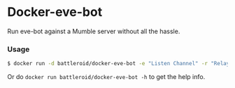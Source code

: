 # Docker-eve-bot

Run eve-bot against a Mumble server without all the hassle.

### Usage

```bash
$ docker run -d battleroid/docker-eve-bot -e "Listen Channel" -r "Relay Channel" -s example.com
```

Or do `docker run battleroid/docker-eve-bot -h` to get the help info.
